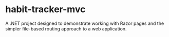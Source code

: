 # habit-tracker-mvc
A .NET project designed to demonstrate working with Razor pages and the simpler file-based routing approach to a web application.
